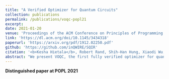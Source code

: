 ```yaml
---
title: "A Verified Optimizer for Quantum Circuits"
collection: publications
permalink: /publications/voqc-popl21
excerpt: 
date: 2021-01-20
venue: 'Proceedings of the ACM Conference on Principles of Programming Languages (POPL)'
link: 'https://dl.acm.org/doi/10.1145/3434318'
paperurl: 'https://arxiv.org/pdf/1912.02250.pdf'
github: 'https://github.com/inQWIRE/SQIR'
citation: '<b>Kesha Hietala</b>, Robert Rand, Shih-Han Hung, Xiaodi Wu, Michael Hicks. &quot;A Verified Optimizer for Quantum Circuits.&quot; <i>Proceedings of the ACM Conference on Principles of Programming Languages (POPL)</i>. 2021.'
abstract: "We present VOQC, the first fully verified optimizer for quantum circuits, written using the Coq proof assistant. Quantum circuits are expressed as programs in a simple, low-level language called SQIR, a simple quantum intermediate representation, which is deeply embedded in Coq. Optimizations and other transformations are expressed as Coq functions, which are proved correct with respect to a semantics of SQIR programs. SQIR uses a semantics of matrices of complex numbers, which is the standard for quantum computation, but treats matrices symbolically in order to reason about programs that use an arbitrary number of quantum bits. SQIR's careful design and our provided automation make it possible to write and verify a broad range of optimizations in VOQC, including full-circuit transformations from cutting-edge optimizers."
---
```


**Distinguished paper at POPL 2021**